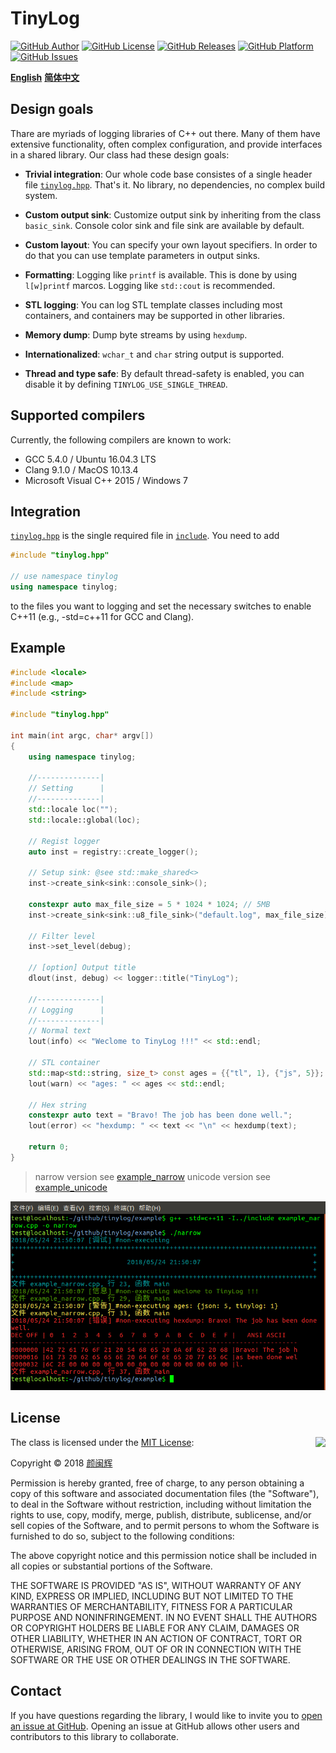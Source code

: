 # TinyLog

[![GitHub Author](https://img.shields.io/badge/author-%E9%A2%9C%E9%97%BD%E8%BE%89-blue.svg)](mailto:yanminhui163@163.com)
[![GitHub License](https://img.shields.io/badge/license-MIT-blue.svg)](https://www.github.com/yanminhui/tinylog/tree/master/LICENSE)
[![GitHub Releases](https://img.shields.io/github/release/yanminhui/tinylog.svg)](https://github.com/yanminhui/tinylog/releases)
[![GitHub Platform](https://img.shields.io/badge/platform-%20linux%20%7C%20macos%20%7C%20windows%20-brightgreen.svg)](https://github.com/yanminhui/tinylog/tree/master/README.md)
[![GitHub Issues](https://img.shields.io/github/issues/yanminhui/tinylog.svg)](https://github.com/yanminhui/tinylog/issues)

[**English**](https://github.com/yanminhui/tinylog/tree/master/README.md)    [**简体中文**](https://github.com/yanminhui/tinylog/tree/master/README_CN.md)

## Design goals

Thare are myriads of logging libraries of C++ out there. Many of them have extensive functionality, often complex configuration, and provide interfaces in a shared library. Our class had these design goals:

- **Trivial integration**: Our whole code base consistes of a single header file [`tinylog.hpp`](https://github.com/yanminhui/tinylog/tree/master/include/tinylog.hpp). That's it. No library, no dependencies, no complex build system.

- **Custom output sink**: Customize output sink by inheriting from the class `basic_sink`. Console color sink and file sink are available by default.

- **Custom layout**: You can specify your own layout specifiers. In order to do that you can use template parameters in output sinks.

- **Formatting**: Logging like `printf` is available. This is done by using `l[w]printf` marcos. Logging like `std::cout` is recommended.

- **STL logging**: You can log STL template classes including most containers, and containers may be supported in other libraries.

- **Memory dump**: Dump byte streams by using `hexdump`.

- **Internationalized**: `wchar_t` and `char` string output is supported.

- **Thread and type safe**: By default thread-safety is enabled, you can disable it by defining `TINYLOG_USE_SINGLE_THREAD`.

## Supported compilers

Currently, the following compilers are known to work:

- GCC 5.4.0 / Ubuntu 16.04.3 LTS
- Clang 9.1.0 / MacOS 10.13.4
- Microsoft Visual C++ 2015 / Windows 7

## Integration

[`tinylog.hpp`](https://github.com/yanminhui/tinylog/tree/master/include/tinylog.hpp) is the single required file in [`include`](https://github.com/yanminhui/tinylog/tree/master/include). You need to add

~~~cpp
#include "tinylog.hpp"

// use namespace tinylog
using namespace tinylog;
~~~

to the files you want to logging and set the necessary switches to enable C++11 (e.g., -std=c++11 for GCC and Clang).

## Example

~~~cpp
#include <locale>
#include <map>
#include <string>

#include "tinylog.hpp"

int main(int argc, char* argv[])
{
    using namespace tinylog;

    //--------------|
    // Setting      |
    //--------------|
    std::locale loc("");
    std::locale::global(loc);

    // Regist logger
    auto inst = registry::create_logger();

    // Setup sink: @see std::make_shared<>
    inst->create_sink<sink::console_sink>();

    constexpr auto max_file_size = 5 * 1024 * 1024; // 5MB
    inst->create_sink<sink::u8_file_sink>("default.log", max_file_size);

    // Filter level
    inst->set_level(debug);

    // [option] Output title
    dlout(inst, debug) << logger::title("TinyLog");

    //--------------|
    // Logging      |
    //--------------|
    // Normal text
    lout(info) << "Weclome to TinyLog !!!" << std::endl;

    // STL container
    std::map<std::string, size_t> const ages = {{"tl", 1}, {"js", 5}};
    lout(warn) << "ages: " << ages << std::endl;

    // Hex string
    constexpr auto text = "Bravo! The job has been done well.";
    lout(error) << "hexdump: " << text << "\n" << hexdump(text);

    return 0;
}
~~~

> narrow version see [example_narrow](https://github.com/yanminhui/tinylog/tree/master/example/example_narrow.cpp)
> unicode version see [example_unicode](https://github.com/yanminhui/tinylog/tree/master/example/example_unicode.cpp)

![example_narrow](https://raw.githubusercontent.com/yanminhui/tinylog/master/example/example_narrow.png)

## License

<img align="right" src="http://opensource.org/trademarks/opensource/OSI-Approved-License-100x137.png">

The class is licensed under the [MIT License](http://opensource.org/licenses/MIT):

Copyright &copy; 2018 [颜闽辉](mailto:yanminhui163@163.com)

Permission is hereby granted, free of charge, to any person obtaining a copy
of this software and associated documentation files (the "Software"), to deal
in the Software without restriction, including without limitation the rights
to use, copy, modify, merge, publish, distribute, sublicense, and/or sell
copies of the Software, and to permit persons to whom the Software is
furnished to do so, subject to the following conditions:

The above copyright notice and this permission notice shall be included in all
copies or substantial portions of the Software.

THE SOFTWARE IS PROVIDED "AS IS", WITHOUT WARRANTY OF ANY KIND, EXPRESS OR
IMPLIED, INCLUDING BUT NOT LIMITED TO THE WARRANTIES OF MERCHANTABILITY,
FITNESS FOR A PARTICULAR PURPOSE AND NONINFRINGEMENT. IN NO EVENT SHALL THE
AUTHORS OR COPYRIGHT HOLDERS BE LIABLE FOR ANY CLAIM, DAMAGES OR OTHER
LIABILITY, WHETHER IN AN ACTION OF CONTRACT, TORT OR OTHERWISE, ARISING FROM,
OUT OF OR IN CONNECTION WITH THE SOFTWARE OR THE USE OR OTHER DEALINGS IN THE
SOFTWARE.

## Contact

If you have questions regarding the library, I would like to invite you to [open an issue at GitHub](https://github.com/yanminhui/tinylog/issues/new). Opening an issue at GitHub allows other users and contributors to this library to collaborate.

